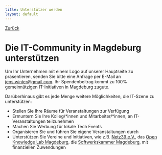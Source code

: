```yaml
---
title: Unterstützer werden
layout: default
---
```


[Zurück](./)

# Die IT-Community in Magdeburg unterstützen

Um Ihr Unternehmen mit einem Logo auf unserer Hauptseite zu präsentieren, senden Sie bitte eine Anfrage per E-Mail an <jens.winter@gmail.com>. Ihr Spendenbeitrag kommt zu 100% gemeinnützigen IT-Initiativen in Magdeburg zugute.

Darüberhinaus gibt es jede Menge weitere Möglichkeiten, die IT-Szene zu unterstützen:

- Stellen Sie Ihre Räume für Veranstaltungen zur Verfügung
- Ermuntern Sie Ihre Kolleg/\*innen und Mitarbeiter/\*innen, an IT-Veranstaltungen teilzunehmen
- Machen Sie Werbung für lokale Tech Events
- Organisieren Sie und führen Sie eigene Veranstaltungen durch
- Unterstützen Sie Vereine und Initiativen, wie z.B. [Netz39 e.V.](http://www.netz39.de), das [Open Knowledge Lab Magdeburg](https://codefor.de/magdeburg), die [Softwerkskammer Magdeburg](https://www.softwerkskammer.org/groups/magdeburg), mit finanziellen Zuwendungen
